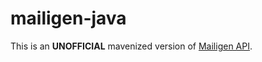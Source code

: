 mailigen-java
=============

This is an **UNOFFICIAL** mavenized version of [Mailigen API](http://www.mailigen.com/mailigen-api/).
